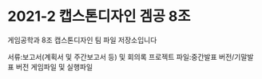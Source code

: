 # 2021-2 캡스톤디자인 겜공 8조
게임공학과 8조 캡스톤디자인 팀 파일 저장소입니다

서류:보고서(계획서 및 주간보고서 등) 및 회의록
프로젝트 파일:중간발표 버전/기말발표 버전 게임파일 및 실행파일
